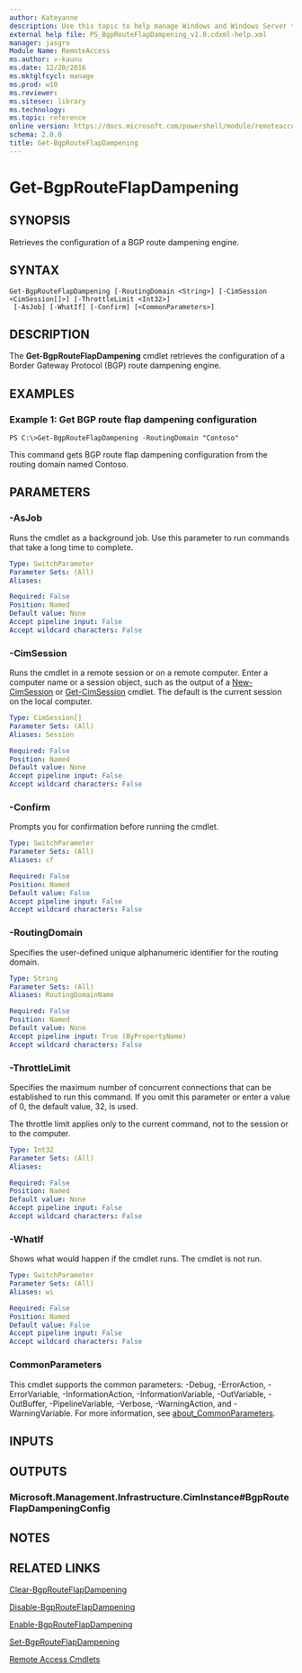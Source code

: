 ```yaml
---
author: Kateyanne
description: Use this topic to help manage Windows and Windows Server technologies with Windows PowerShell.
external help file: PS_BgpRouteFlapDampening_v1.0.cdxml-help.xml
manager: jasgro
Module Name: RemoteAccess
ms.author: v-kaunu
ms.date: 12/20/2016
ms.mktglfcycl: manage
ms.prod: w10
ms.reviewer: 
ms.sitesec: library
ms.technology: 
ms.topic: reference
online version: https://docs.microsoft.com/powershell/module/remoteaccess/get-bgprouteflapdampening?view=windowsserver2022-ps&wt.mc_id=ps-gethelp
schema: 2.0.0
title: Get-BgpRouteFlapDampening
---
```


# Get-BgpRouteFlapDampening

## SYNOPSIS
Retrieves the configuration of a BGP route dampening engine.

## SYNTAX

```
Get-BgpRouteFlapDampening [-RoutingDomain <String>] [-CimSession <CimSession[]>] [-ThrottleLimit <Int32>]
 [-AsJob] [-WhatIf] [-Confirm] [<CommonParameters>]
```

## DESCRIPTION
The **Get-BgpRouteFlapDampening** cmdlet retrieves the configuration of a Border Gateway Protocol (BGP) route dampening engine.

## EXAMPLES

### Example 1: Get BGP route flap dampening configuration
```
PS C:\>Get-BgpRouteFlapDampening -RoutingDomain "Contoso"
```

This command gets BGP route flap dampening configuration from the routing domain named Contoso.

## PARAMETERS

### -AsJob
Runs the cmdlet as a background job. Use this parameter to run commands that take a long time to complete.

```yaml
Type: SwitchParameter
Parameter Sets: (All)
Aliases: 

Required: False
Position: Named
Default value: None
Accept pipeline input: False
Accept wildcard characters: False
```

### -CimSession
Runs the cmdlet in a remote session or on a remote computer.
Enter a computer name or a session object, such as the output of a [New-CimSession](https://go.microsoft.com/fwlink/p/?LinkId=227967) or [Get-CimSession](https://go.microsoft.com/fwlink/p/?LinkId=227966) cmdlet.
The default is the current session on the local computer.

```yaml
Type: CimSession[]
Parameter Sets: (All)
Aliases: Session

Required: False
Position: Named
Default value: None
Accept pipeline input: False
Accept wildcard characters: False
```

### -Confirm
Prompts you for confirmation before running the cmdlet.

```yaml
Type: SwitchParameter
Parameter Sets: (All)
Aliases: cf

Required: False
Position: Named
Default value: False
Accept pipeline input: False
Accept wildcard characters: False
```

### -RoutingDomain
Specifies the user-defined unique alphanumeric identifier for the routing domain.

```yaml
Type: String
Parameter Sets: (All)
Aliases: RoutingDomainName

Required: False
Position: Named
Default value: None
Accept pipeline input: True (ByPropertyName)
Accept wildcard characters: False
```

### -ThrottleLimit
Specifies the maximum number of concurrent connections that can be established to run this command.
If you omit this parameter or enter a value of 0, the default value, 32, is used.

The throttle limit applies only to the current command, not to the session or to the computer.

```yaml
Type: Int32
Parameter Sets: (All)
Aliases: 

Required: False
Position: Named
Default value: None
Accept pipeline input: False
Accept wildcard characters: False
```

### -WhatIf
Shows what would happen if the cmdlet runs.
The cmdlet is not run.

```yaml
Type: SwitchParameter
Parameter Sets: (All)
Aliases: wi

Required: False
Position: Named
Default value: False
Accept pipeline input: False
Accept wildcard characters: False
```

### CommonParameters
This cmdlet supports the common parameters: -Debug, -ErrorAction, -ErrorVariable, -InformationAction, -InformationVariable, -OutVariable, -OutBuffer, -PipelineVariable, -Verbose, -WarningAction, and -WarningVariable. For more information, see [about_CommonParameters](https://go.microsoft.com/fwlink/?LinkID=113216).

## INPUTS

## OUTPUTS

### Microsoft.Management.Infrastructure.CimInstance#BgpRouteFlapDampeningConfig

## NOTES

## RELATED LINKS

[Clear-BgpRouteFlapDampening](./Clear-BgpRouteFlapDampening.md)

[Disable-BgpRouteFlapDampening](./Disable-BgpRouteFlapDampening.md)

[Enable-BgpRouteFlapDampening](./Enable-BgpRouteFlapDampening.md)

[Set-BgpRouteFlapDampening](./Set-BgpRouteFlapDampening.md)

[Remote Access Cmdlets](./remoteaccess.md)

